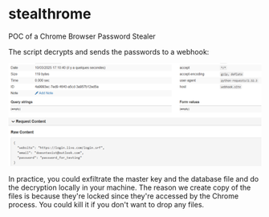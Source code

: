 # stealthrome
POC of a Chrome Browser Password Stealer

The script decrypts and sends the passwords to a webhook:

![image](./webhook.png)

In practice, you could exfiltrate the master key and the database file and do the decryption locally in your machine.
 The reason we create copy of the files is because they're locked since they're accessed by the Chrome process. You could kill it if you don't want to drop any files.
